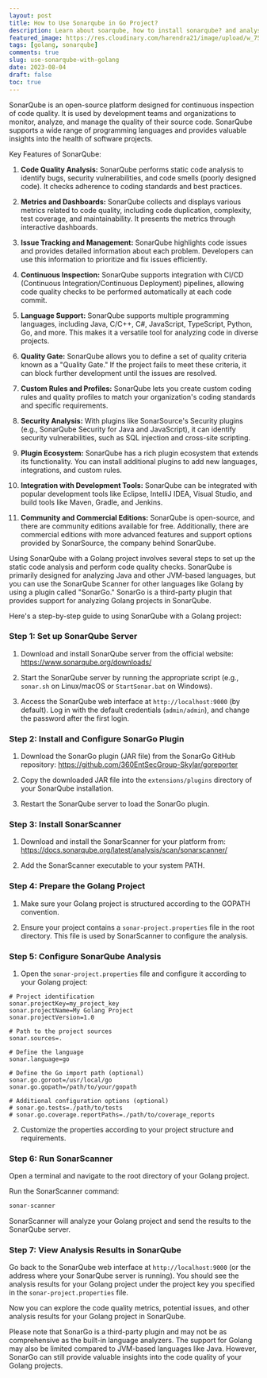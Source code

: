 ```yaml
---
layout: post
title: How to Use Sonarqube in Go Project?
description: Learn about soarqube, how to install sonarqube? and analyse your go code with sonarqube.
featured_image: https://res.cloudinary.com/harendra21/image/upload/w_750/awesome-go-lang/sonarqube-share_tw4ntv.png
tags: [golang, sonarqube]
comments: true
slug: use-sonarqube-with-golang
date: 2023-08-04
draft: false
toc: true
---
```


SonarQube is an open-source platform designed for continuous inspection of code quality. It is used by development teams and organizations to monitor, analyze, and manage the quality of their source code. SonarQube supports a wide range of programming languages and provides valuable insights into the health of software projects.

Key Features of SonarQube:

1. **Code Quality Analysis:** SonarQube performs static code analysis to identify bugs, security vulnerabilities, and code smells (poorly designed code). It checks adherence to coding standards and best practices.

2. **Metrics and Dashboards:** SonarQube collects and displays various metrics related to code quality, including code duplication, complexity, test coverage, and maintainability. It presents the metrics through interactive dashboards.

3. **Issue Tracking and Management:** SonarQube highlights code issues and provides detailed information about each problem. Developers can use this information to prioritize and fix issues efficiently.

4. **Continuous Inspection:** SonarQube supports integration with CI/CD (Continuous Integration/Continuous Deployment) pipelines, allowing code quality checks to be performed automatically at each code commit.

5. **Language Support:** SonarQube supports multiple programming languages, including Java, C/C++, C#, JavaScript, TypeScript, Python, Go, and more. This makes it a versatile tool for analyzing code in diverse projects.

6. **Quality Gate:** SonarQube allows you to define a set of quality criteria known as a "Quality Gate." If the project fails to meet these criteria, it can block further development until the issues are resolved.

7. **Custom Rules and Profiles:** SonarQube lets you create custom coding rules and quality profiles to match your organization's coding standards and specific requirements.

8. **Security Analysis:** With plugins like SonarSource's Security plugins (e.g., SonarQube Security for Java and JavaScript), it can identify security vulnerabilities, such as SQL injection and cross-site scripting.

9. **Plugin Ecosystem:** SonarQube has a rich plugin ecosystem that extends its functionality. You can install additional plugins to add new languages, integrations, and custom rules.

10. **Integration with Development Tools:** SonarQube can be integrated with popular development tools like Eclipse, IntelliJ IDEA, Visual Studio, and build tools like Maven, Gradle, and Jenkins.

11. **Community and Commercial Editions:** SonarQube is open-source, and there are community editions available for free. Additionally, there are commercial editions with more advanced features and support options provided by SonarSource, the company behind SonarQube.

Using SonarQube with a Golang project involves several steps to set up the static code analysis and perform code quality checks. SonarQube is primarily designed for analyzing Java and other JVM-based languages, but you can use the SonarQube Scanner for other languages like Golang by using a plugin called "SonarGo." SonarGo is a third-party plugin that provides support for analyzing Golang projects in SonarQube.

Here's a step-by-step guide to using SonarQube with a Golang project:

### Step 1: Set up SonarQube Server

1. Download and install SonarQube server from the official website: https://www.sonarqube.org/downloads/

2. Start the SonarQube server by running the appropriate script (e.g., `sonar.sh` on Linux/macOS or `StartSonar.bat` on Windows).

3. Access the SonarQube web interface at `http://localhost:9000` (by default). Log in with the default credentials (`admin/admin`), and change the password after the first login.

### Step 2: Install and Configure SonarGo Plugin

1. Download the SonarGo plugin (JAR file) from the SonarGo GitHub repository: https://github.com/360EntSecGroup-Skylar/goreporter

2. Copy the downloaded JAR file into the `extensions/plugins` directory of your SonarQube installation.

3. Restart the SonarQube server to load the SonarGo plugin.

### Step 3: Install SonarScanner

1. Download and install the SonarScanner for your platform from: https://docs.sonarqube.org/latest/analysis/scan/sonarscanner/

2. Add the SonarScanner executable to your system PATH.

### Step 4: Prepare the Golang Project

1. Make sure your Golang project is structured according to the GOPATH convention.

2. Ensure your project contains a `sonar-project.properties` file in the root directory. This file is used by SonarScanner to configure the analysis.

### Step 5: Configure SonarQube Analysis

1. Open the `sonar-project.properties` file and configure it according to your Golang project:

```properties
# Project identification
sonar.projectKey=my_project_key
sonar.projectName=My Golang Project
sonar.projectVersion=1.0

# Path to the project sources
sonar.sources=.

# Define the language
sonar.language=go

# Define the Go import path (optional)
sonar.go.goroot=/usr/local/go
sonar.go.gopath=/path/to/your/gopath

# Additional configuration options (optional)
# sonar.go.tests=./path/to/tests
# sonar.go.coverage.reportPaths=./path/to/coverage_reports
```

2. Customize the properties according to your project structure and requirements.

### Step 6: Run SonarScanner

Open a terminal and navigate to the root directory of your Golang project.

Run the SonarScanner command:

```bash
sonar-scanner
```

SonarScanner will analyze your Golang project and send the results to the SonarQube server.

### Step 7: View Analysis Results in SonarQube

Go back to the SonarQube web interface at `http://localhost:9000` (or the address where your SonarQube server is running). You should see the analysis results for your Golang project under the project key you specified in the `sonar-project.properties` file.

Now you can explore the code quality metrics, potential issues, and other analysis results for your Golang project in SonarQube.

Please note that SonarGo is a third-party plugin and may not be as comprehensive as the built-in language analyzers. The support for Golang may also be limited compared to JVM-based languages like Java. However, SonarGo can still provide valuable insights into the code quality of your Golang projects.
